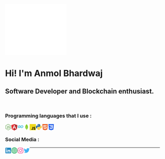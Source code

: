 <img width="200px" src="https://github.com/anmolbhardwaj17/for-readme/blob/main/sd.gif">

# Hi! I'm Anmol Bhardwaj



## Software Developer and Blockchain enthusiast.

<br/>

### Programming languages that I use :

<img align="left" alt="nodejs" width="20px" src="https://github.com/anmolbhardwaj17/for-readme/blob/main/nodejs.svg" />
<img align="left" alt="nodejs" width="20px" src="https://github.com/anmolbhardwaj17/for-readme/blob/main/angular.svg" />
<img align="left" alt="nodejs" width="20px" src="https://github.com/anmolbhardwaj17/for-readme/blob/main/golang.svg" />
<img align="left" alt="nodejs" width="20px" src="https://github.com/anmolbhardwaj17/for-readme/blob/main/mongodb.svg" />
<img align="left" alt="js" width="20px" src="https://github.com/anmolbhardwaj17/for-readme/blob/main/js.svg" />
<img align="left" alt="python" width="20px" src="https://github.com/anmolbhardwaj17/for-readme/blob/main/python.svg" />
<img align="left" alt="html" width="20px" src="https://github.com/anmolbhardwaj17/for-readme/blob/main/html.svg" />
<img align="left" alt="css" width="20px" src="https://github.com/anmolbhardwaj17/for-readme/blob/main/css.svg" />


<br />

### Social Media :

[<img align="left" alt="Anmol | LinkedIn" width="20px" src="https://github.com/anmolbhardwaj17/for-readme/blob/main/linkedin.svg" />][linkedin]
[<img align="left" alt="Website" width="20px" src="https://github.com/anmolbhardwaj17/for-readme/blob/main/globe.svg" />][website]
[<img align="left" alt="Anmol | Insta" width="20px" src="https://github.com/anmolbhardwaj17/for-readme/blob/main/instagram.svg" />][instagram]
[<img align="left" alt="Anmol | Twitter" width="20px" src="https://github.com/anmolbhardwaj17/for-readme/blob/main/twitter.svg" />][twitter]







---
[website]: https://portfolio-anmol-c7e12.web.app/
[twitter]: https://twitter.com/anmolbhardwajj
[instagram]: https://www.instagram.com/bankrupt.designs/
[linkedin]: https://www.linkedin.com/in/anmolbhardwaj/







